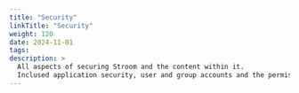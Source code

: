 ```yaml
---
title: "Security"
linkTitle: "Security"
weight: 120
date: 2024-11-01
tags: 
description: >
  All aspects of securing Stroom and the content within it.
  Inclused application security, user and group accounts and the permissions model.
---
```



